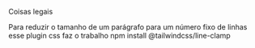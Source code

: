 Coisas legais

Para reduzir o tamanho de um parágrafo para um número fixo de linhas esse plugin css faz o trabalho
npm install @tailwindcss/line-clamp
